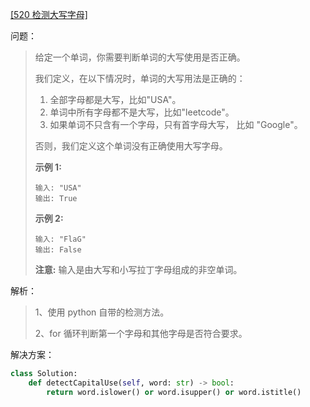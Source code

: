 [[520 检测大写字母]](https://leetcode-cn.com/problems/detect-capital/)

问题：

> 给定一个单词，你需要判断单词的大写使用是否正确。
>
> 我们定义，在以下情况时，单词的大写用法是正确的：
>
> 1. 全部字母都是大写，比如"USA"。
> 2. 单词中所有字母都不是大写，比如"leetcode"。
> 3. 如果单词不只含有一个字母，只有首字母大写， 比如 "Google"。
>
> 否则，我们定义这个单词没有正确使用大写字母。
>
> **示例 1:**
>
> ```
> 输入: "USA"
> 输出: True
> ```
>
> **示例 2:**
>
> ```
> 输入: "FlaG"
> 输出: False
> ```
>
> **注意:** 输入是由大写和小写拉丁字母组成的非空单词。



解析：

> 1、使用 python 自带的检测方法。
>
> 2、for 循环判断第一个字母和其他字母是否符合要求。



解决方案：

```python
class Solution:
    def detectCapitalUse(self, word: str) -> bool:
        return word.islower() or word.isupper() or word.istitle()
```

